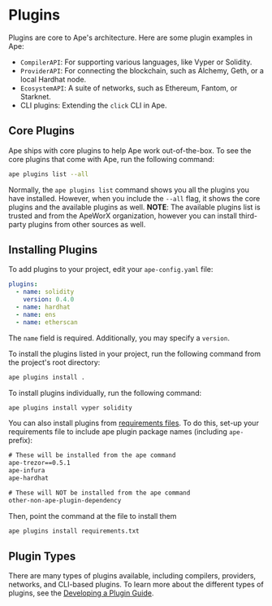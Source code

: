 # Plugins

Plugins are core to Ape's architecture.
Here are some plugin examples in Ape:

* `CompilerAPI`: For supporting various languages, like Vyper or Solidity.
* `ProviderAPI`: For connecting the blockchain, such as Alchemy, Geth, or a local Hardhat node.
* `EcosystemAPI`: A suite of networks, such as Ethereum, Fantom, or Starknet.
* CLI plugins: Extending the `click` CLI in Ape.

## Core Plugins

Ape ships with core plugins to help Ape work out-of-the-box.
To see the core plugins that come with Ape, run the following command:

```bash
ape plugins list --all
```

Normally, the `ape plugins list` command shows you all the plugins you have installed.
However, when you include the `--all` flag, it shows the core plugins and the available plugins as well.
**NOTE**: The available plugins list is trusted and from the ApeWorX organization, however you can install third-party plugins from other sources as well.

## Installing Plugins

To add plugins to your project, edit your `ape-config.yaml` file:

```yaml
plugins:
  - name: solidity
    version: 0.4.0
  - name: hardhat
  - name: ens
  - name: etherscan
```

The `name` field is required.
Additionally, you may specify a `version`.

To install the plugins listed in your project, run the following command from the project's root directory:

```bash
ape plugins install .
```

To install plugins individually, run the following command:

```bash
ape plugins install vyper solidity
```

You can also install plugins from [requirements files](https://pip.pypa.io/en/latest/reference/requirements-file-format/).
To do this, set-up your requirements file to include ape plugin package names (including `ape-` prefix):

```txt
# These will be installed from the ape command
ape-trezor==0.5.1
ape-infura
ape-hardhat

# These will NOT be installed from the ape command
other-non-ape-plugin-dependency
```

Then, point the command at the file to install them

```bash
ape plugins install requirements.txt
```

## Plugin Types

There are many types of plugins available, including compilers, providers, networks, and CLI-based plugins.
To learn more about the different types of plugins, see the [Developing a Plugin Guide](./developing_plugins.html).
